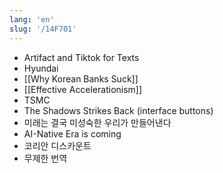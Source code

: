 ```yaml
---
lang: 'en'
slug: '/14F701'
---
```


- Artifact and Tiktok for Texts
- Hyundai
- [[Why Korean Banks Suck]]
- [[Effective Accelerationism]]
- TSMC
- The Shadows Strikes Back (interface buttons)
- 미래는 결국 미성숙한 우리가 만들어낸다
- AI-Native Era is coming
- 코리안 디스카운트
- 무제한 번역
